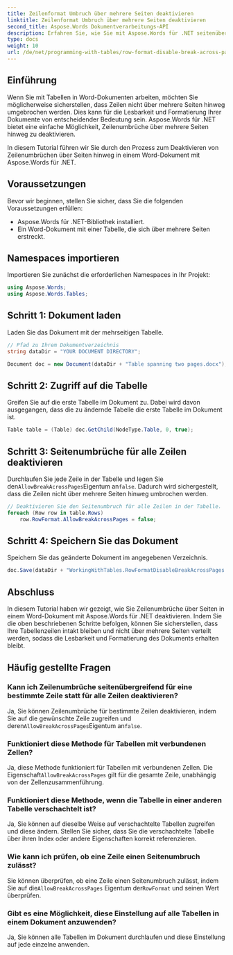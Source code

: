 ```yaml
---
title: Zeilenformat Umbruch über mehrere Seiten deaktivieren
linktitle: Zeilenformat Umbruch über mehrere Seiten deaktivieren
second_title: Aspose.Words Dokumentverarbeitungs-API
description: Erfahren Sie, wie Sie mit Aspose.Words für .NET seitenübergreifende Zeilenumbrüche in Word-Dokumenten deaktivieren, um die Lesbarkeit und Formatierung der Tabelle beizubehalten.
type: docs
weight: 10
url: /de/net/programming-with-tables/row-format-disable-break-across-pages/
---
```

## Einführung

Wenn Sie mit Tabellen in Word-Dokumenten arbeiten, möchten Sie möglicherweise sicherstellen, dass Zeilen nicht über mehrere Seiten hinweg umgebrochen werden. Dies kann für die Lesbarkeit und Formatierung Ihrer Dokumente von entscheidender Bedeutung sein. Aspose.Words für .NET bietet eine einfache Möglichkeit, Zeilenumbrüche über mehrere Seiten hinweg zu deaktivieren.

In diesem Tutorial führen wir Sie durch den Prozess zum Deaktivieren von Zeilenumbrüchen über Seiten hinweg in einem Word-Dokument mit Aspose.Words für .NET.

## Voraussetzungen

Bevor wir beginnen, stellen Sie sicher, dass Sie die folgenden Voraussetzungen erfüllen:
- Aspose.Words für .NET-Bibliothek installiert.
- Ein Word-Dokument mit einer Tabelle, die sich über mehrere Seiten erstreckt.

## Namespaces importieren

Importieren Sie zunächst die erforderlichen Namespaces in Ihr Projekt:

```csharp
using Aspose.Words;
using Aspose.Words.Tables;
```

## Schritt 1: Dokument laden

Laden Sie das Dokument mit der mehrseitigen Tabelle.

```csharp
// Pfad zu Ihrem Dokumentverzeichnis
string dataDir = "YOUR DOCUMENT DIRECTORY";

Document doc = new Document(dataDir + "Table spanning two pages.docx");
```

## Schritt 2: Zugriff auf die Tabelle

Greifen Sie auf die erste Tabelle im Dokument zu. Dabei wird davon ausgegangen, dass die zu ändernde Tabelle die erste Tabelle im Dokument ist.

```csharp
Table table = (Table) doc.GetChild(NodeType.Table, 0, true);
```

## Schritt 3: Seitenumbrüche für alle Zeilen deaktivieren

 Durchlaufen Sie jede Zeile in der Tabelle und legen Sie den`AllowBreakAcrossPages`Eigentum an`false`. Dadurch wird sichergestellt, dass die Zeilen nicht über mehrere Seiten hinweg umbrochen werden.

```csharp
// Deaktivieren Sie den Seitenumbruch für alle Zeilen in der Tabelle.
foreach (Row row in table.Rows)
    row.RowFormat.AllowBreakAcrossPages = false;
```

## Schritt 4: Speichern Sie das Dokument

Speichern Sie das geänderte Dokument im angegebenen Verzeichnis.

```csharp
doc.Save(dataDir + "WorkingWithTables.RowFormatDisableBreakAcrossPages.docx");
```

## Abschluss

In diesem Tutorial haben wir gezeigt, wie Sie Zeilenumbrüche über Seiten in einem Word-Dokument mit Aspose.Words für .NET deaktivieren. Indem Sie die oben beschriebenen Schritte befolgen, können Sie sicherstellen, dass Ihre Tabellenzeilen intakt bleiben und nicht über mehrere Seiten verteilt werden, sodass die Lesbarkeit und Formatierung des Dokuments erhalten bleibt.

## Häufig gestellte Fragen

### Kann ich Zeilenumbrüche seitenübergreifend für eine bestimmte Zeile statt für alle Zeilen deaktivieren?  
 Ja, Sie können Zeilenumbrüche für bestimmte Zeilen deaktivieren, indem Sie auf die gewünschte Zeile zugreifen und deren`AllowBreakAcrossPages`Eigentum an`false`.

### Funktioniert diese Methode für Tabellen mit verbundenen Zellen?  
 Ja, diese Methode funktioniert für Tabellen mit verbundenen Zellen. Die Eigenschaft`AllowBreakAcrossPages` gilt für die gesamte Zeile, unabhängig von der Zellenzusammenführung.

### Funktioniert diese Methode, wenn die Tabelle in einer anderen Tabelle verschachtelt ist?  
Ja, Sie können auf dieselbe Weise auf verschachtelte Tabellen zugreifen und diese ändern. Stellen Sie sicher, dass Sie die verschachtelte Tabelle über ihren Index oder andere Eigenschaften korrekt referenzieren.

### Wie kann ich prüfen, ob eine Zeile einen Seitenumbruch zulässt?  
 Sie können überprüfen, ob eine Zeile einen Seitenumbruch zulässt, indem Sie auf die`AllowBreakAcrossPages` Eigentum der`RowFormat` und seinen Wert überprüfen.

### Gibt es eine Möglichkeit, diese Einstellung auf alle Tabellen in einem Dokument anzuwenden?  
Ja, Sie können alle Tabellen im Dokument durchlaufen und diese Einstellung auf jede einzelne anwenden.